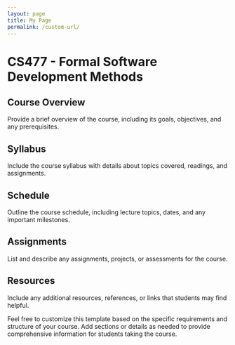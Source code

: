 ```yaml
---
layout: page
title: My Page
permalink: /custom-url/
---
```


# CS477 - Formal Software Development Methods

## Course Overview

Provide a brief overview of the course, including its goals, objectives, and any prerequisites.

## Syllabus

Include the course syllabus with details about topics covered, readings, and assignments.

## Schedule

Outline the course schedule, including lecture topics, dates, and any important milestones.

## Assignments

List and describe any assignments, projects, or assessments for the course.

## Resources

Include any additional resources, references, or links that students may find helpful.

Feel free to customize this template based on the specific requirements and structure of your course. Add sections or details as needed to provide comprehensive information for students taking the course.
